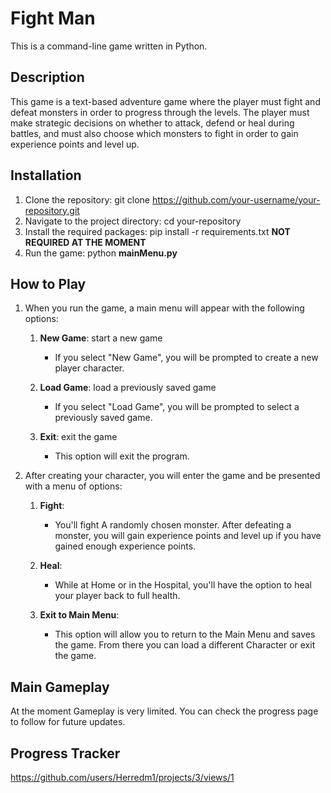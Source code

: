 # Fight Man
This is a command-line game written in Python.

## Description
This game is a text-based adventure game where the player must fight and defeat monsters in order to progress through the levels. The player must make strategic decisions on whether to attack, defend or heal during battles, and must also choose which monsters to fight in order to gain experience points and level up.

## Installation
1. Clone the repository: git clone https://github.com/your-username/your-repository.git
2. Navigate to the project directory: cd your-repository
3. Install the required packages: pip install -r requirements.txt **NOT REQUIRED AT THE MOMENT**
4. Run the game: python **mainMenu.py**

## How to Play
1. When you run the game, a main menu will appear with the following options:

    1. **New Game**: start a new game
        * If you select "New Game", you will be prompted to create a new player character.

    2. **Load Game**: load a previously saved game
        * If you select "Load Game", you will be prompted to select a previously saved game.

    3. **Exit**: exit the game
        * This option will exit the program.

2. After creating your character, you will enter the game and be presented with a menu of options:

    1. **Fight**: 
        * You'll fight A randomly chosen monster. After defeating a monster, you will gain experience points and level up if you have gained enough experience points.

    2. **Heal**:
        * While at Home or in the Hospital, you'll have the option to heal your player back to full health.

    3. **Exit to Main Menu**:
        * This option will allow you to return to the Main Menu and saves the game. From there you can load a different Character or exit the game.  

## Main Gameplay       

At the moment Gameplay is very limited. You can check the progress page to follow for future updates.

## Progress Tracker

https://github.com/users/Herredm1/projects/3/views/1
